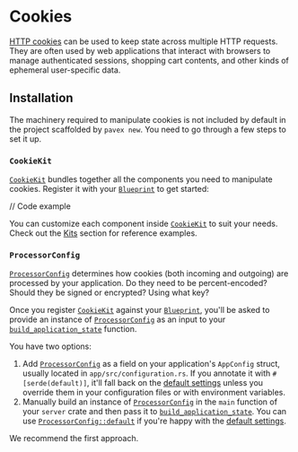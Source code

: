 # Cookies

[HTTP cookies](https://developer.mozilla.org/en-US/docs/Web/HTTP/Cookies) can be used to keep state across multiple HTTP requests.  
They are often used by web applications that interact with browsers to manage authenticated sessions, shopping cart contents, 
and other kinds of ephemeral user-specific data.

## Installation

The machinery required to manipulate cookies is not included by default in the project scaffolded by `pavex new`.
You need to go through a few steps to set it up.

### `CookieKit`

[`CookieKit`][CookieKit] bundles together all the components you need to manipulate cookies. 
Register it with your [`Blueprint`][Blueprint] to get started:

// Code example

You can customize each component inside [`CookieKit`][CookieKit] to suit your needs. Check out the [Kits](dependency_injection/core_concepts/kits.md) 
section for reference examples.

### `ProcessorConfig`

[`ProcessorConfig`][ProcessorConfig] determines how cookies (both incoming and outgoing) are processed by your application.
Do they need to be percent-encoded? Should they be signed or encrypted? Using what key?

Once you register [`CookieKit`][CookieKit] against your [`Blueprint`][Blueprint], you'll be asked to provide an instance of 
[`ProcessorConfig`][ProcessorConfig] as an input to your [`build_application_state`][build_application_state] function.  

You have two options:

1. Add [`ProcessorConfig`][ProcessorConfig] as a field on your application's `AppConfig` struct, usually located
   in `app/src/configuration.rs`.
   If you annotate it with `#[serde(default)]`, it'll fall back on the [default settings] unless you override them in your
   configuration files or with environment variables.
2. Manually build an instance of [`ProcessorConfig`][ProcessorConfig] in the `main` function of your `server` crate and 
   then pass it to [`build_application_state`][build_application_state].
   You can use [`ProcessorConfig::default`][ProcessorConfig::default] if you're happy with the [default settings].

We recommend the first approach.


[Blueprint]: ../../api_reference/pavex/blueprint/struct.Blueprint.html
[CookieKit]: ../../api_reference/pavex/cookie/struct.CookieKit.html
[ProcessorConfig]: ../../api_reference/pavex/cookie/struct.ProcessorConfig.html
[build_application_state]: ../../api_reference/pavex/server/fn.build_application_state.html
[ProcessorConfig::default]: ../../api_reference/pavex/cookie/struct.ProcessorConfig.html#method.default
[default settings]: ../../api_reference/pavex/cookie/struct.ProcessorConfig.html#fields
[build_application_state]: ../../project_structure.md#applicationstate
